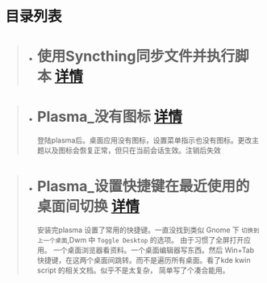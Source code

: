 # 目录列表

> * # 使用Syncthing同步文件并执行脚本 [详情](./使用Syncthing同步文件并执行脚本/README.md)
>      


> * # Plasma_没有图标 [详情](./Plasma_没有图标/README.md)
>     登陆plasma后。桌面应用没有图标，设置菜单指示也没有图标。更改主题以及图标会恢复正常，但只在当前会话生效。注销后失效


> * # Plasma_设置快捷键在最近使用的桌面间切换 [详情](./Plasma_设置快捷键在最近使用的桌面间切换/README.md)
>      安装完plasma 设置了常用的快捷键。一直没找到类似 Gnome 下 `切换到上一个桌面`,Dwm 中 `Toggle Desktop` 的选项。
>      由于习惯了全屏打开应用。 一个桌面浏览器看资料。一个桌面编辑器写东西。然后 Win+Tab 快捷键，在这两个桌面间跳转。而不是遍历所有桌面。看了kde kwin script 的相关文档。似乎不是太复杂， 简单写了个凑合能用。

